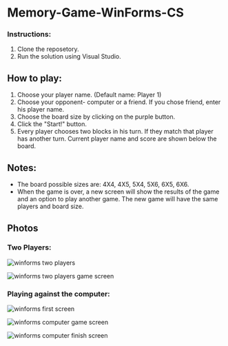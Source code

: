 # Memory-Game-WinForms-CS
### Instructions:
1. Clone the reposetory.
2. Run the solution using Visual Studio.

## How to play:
1. Choose your player name. (Default name: Player 1)
2. Choose your opponent- computer or a friend. If you chose friend, enter his player name.
3. Choose the board size by clicking on the purple button.
4. Click the "Start!" button.
5. Every player chooses two blocks in his turn. If they match that player has another turn. Current player name and score are shown below the board.

## Notes:
- The board possible sizes are: 4X4, 4X5, 5X4, 5X6, 6X5, 6X6.
- When the game is over, a new screen will show the results of the game and an option to play another game. 
  The new game will have the same players and board size.
  
## Photos
### Two Players:
![winforms two players](https://user-images.githubusercontent.com/86556267/194940149-a7c0079d-bf26-48de-940e-aeefcee8f952.png)

![winforms two players game screen](https://user-images.githubusercontent.com/86556267/194940181-8ac57de2-2c43-4157-bcb0-3f121b3bb1ce.png)
### Playing against the computer:
![winforms first screen](https://user-images.githubusercontent.com/86556267/194940296-97359057-03e8-42c5-9766-1eb0af8077bb.png)

![winforms computer game screen](https://user-images.githubusercontent.com/86556267/194940307-5a2e3fe7-c525-4710-af1c-27a1ebb40854.png)

![winforms computer finish screen](https://user-images.githubusercontent.com/86556267/194940318-90fa30b5-e05c-4e1b-821e-485fe1c7a6ec.png)

